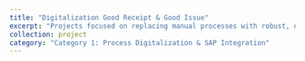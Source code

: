 ```yaml
---
title: "Digitalization Good Receipt & Good Issue"
excerpt: "Projects focused on replacing manual processes with robust, digital solutions and integrating them with enterprise systems like SAP."
collection: project
category: "Category 1: Process Digitalization & SAP Integration"
---
```


